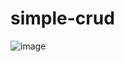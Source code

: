 # simple-crud
![image](https://user-images.githubusercontent.com/67889757/89756712-8a536380-db0d-11ea-89ce-d0935adfc95b.png)
